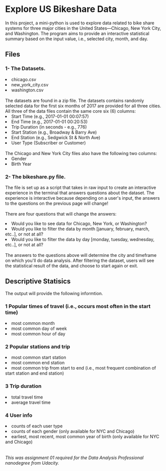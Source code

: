 # Explore US Bikeshare Data
In this project, a mini-python is used to explore data related to bike share systems for three major cities in the United States—Chicago, New York City, and Washington. 
The program aims to provide an interactive statistical summary based on the input value, i.e., selected city, month, and day.

## Files
### 1- The Datasets.
<ui>
<li>chicago.csv</li>
<li>new_york_city.csv</li>
<li>washington.csv</li>
</ui>
<br>The datasets are found in a zip file. The datasets contains randomly selected data for the first six months of 2017 are provided for all three cities. All three of the data files contain the same core six (6) columns:
<ui>
<li>Start Time (e.g., 2017-01-01 00:07:57)</li>
<li>End Time (e.g., 2017-01-01 00:20:53)</li>
<li>Trip Duration (in seconds - e.g., 776)</li>
<li>Start Station (e.g., Broadway & Barry Ave)</li>
<li>End Station (e.g., Sedgwick St & North Ave)</li>
<li>User Type (Subscriber or Customer)</li>
</ui>
</br>
The Chicago and New York City files also have the following two columns:
<ui>
<li>Gender</li>
<li>Birth Year</li>
</ui>

### 2- The bikeshare.py file.
The file is set up as a script that takes in raw input to create an interactive experience in the terminal that answers questions about the dataset. The experience is interactive because depending on a user's input, the answers to the questions on the previous page will change!
<br><br>There are four questions that will change the answers:</br>
<ui>
<li>Would you like to see data for Chicago, New York, or Washington?</li>
<li>Would you like to filter the data by month [january, february, march, etc..], or not at all?</li>
<li>Would you like to filter the data by day [monday, tuesday, wednesday, etc..], or not at all?</li>
<ui>
</br>
The answers to the questions above will determine the city and timeframe on which you'll do data analysis. After filtering the dataset, users will see the statistical result of the data, and choose to start again or exit.

## Descriptive Statisics
The output will provide the following informtion.
### 1 Popular times of travel (i.e., occurs most often in the start time)
<ui>
<li>most common month</li>
<li>most common day of week</li>
<li>most common hour of day</li>
</ui>

### 2 Popular stations and trip
<ui>
<li>most common start station</li>
<li>most common end station</li>
<li>most common trip from start to end (i.e., most frequent combination of start station and end station)</li>
</ui>

### 3 Trip duration
<ui>
<li>total travel time</li>
<li>average travel time</li>
</ui>

### 4 User info
<ui>
<li>counts of each user type</li>
<li>counts of each gender (only available for NYC and Chicago)</li>
<li>earliest, most recent, most common year of birth (only available for NYC and Chicago)</li>
</ui>
<br></br>
<i>This was assignment 01 required for the Data Analysis Professional nanodegree from Udacity.</i>
